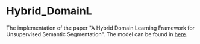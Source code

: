 # Hybrid_DomainL

The implementation of the paper "A Hybrid Domain Learning Framework for Unsupervised Semantic Segmentation". The model can be found in [here](https://drive.google.com/drive/folders/12Ra5T35A5mU1YFcpBiM2FYlUrd30vQ9H?usp=sharing).

